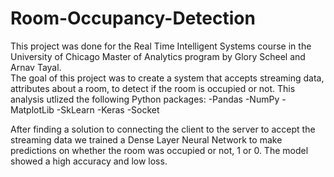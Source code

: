 # Room-Occupancy-Detection

This project was done for the Real Time Intelligent Systems course in the University of Chicago Master of Analytics program by Glory Scheel and Arnav Tayal.<br/>
The goal of this project was to create a system that accepts streaming data, attributes about a room, to detect if the room is occupied or not. 
This analysis utlized the following Python packages:
-Pandas
-NumPy
-MatplotLib
-SkLearn
-Keras
-Socket

After finding a solution to connecting the client to the server to accept the streaming data we trained a Dense Layer Neural Network to make predictions on whether the room was occupied or not, 1 or 0. The model showed a high accuracy and low loss.
